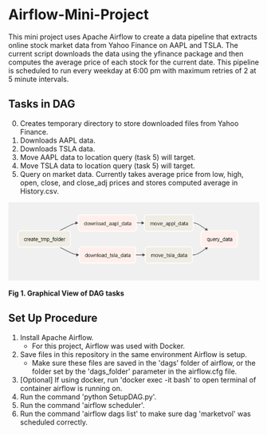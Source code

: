# Airflow-Mini-Project

This mini project uses Apache Airflow to create a data pipeline that extracts online stock market
data from Yahoo Finance on AAPL and TSLA. The current script downloads the data using the yfinance package
and then computes the average price of each stock for the current date. This pipeline is scheduled to run
every weekday at 6:00 pm with maximum retries of 2 at 5 minute intervals. 

## Tasks in DAG
0. Creates temporary directory to store downloaded files from Yahoo Finance.
1. Downloads AAPL data.
2. Downloads TSLA data.
3. Move AAPL data to location query (task 5) will target.
4. Move TSLA data to location query (task 5) will target.
5. Query on market data. Currently takes average price from low, high, open, close, and close_adj prices and stores computed average in History.csv. 

![alt text](https://github.com/beatricetierra/Airflow-Mini-Project/blob/main/DAG_graphical_view.PNG)

**Fig 1. Graphical View of DAG tasks**

## Set Up Procedure
1. Install Apache Airflow. 
    - For this project, Airflow was used with Docker. 
2. Save files in this repository in the same environment Airflow is setup. 
    - Make sure these files are saved in the 'dags' folder of airflow, or the folder set by the 'dags_folder' parameter in the airflow.cfg file.
3. [Optional] If using docker, run 'docker exec -it <container-name> bash' to open terminal of container airflow is running on. 
4. Run the command 'python SetupDAG.py'.
5. Run the command 'airflow scheduler'.
6. Run the command 'airflow dags list' to make sure dag 'marketvol' was scheduled correctly. 
